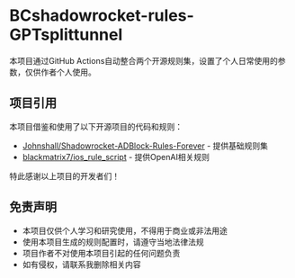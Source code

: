 # BCshadowrocket-rules-GPTsplittunnel  

本项目通过GitHub Actions自动整合两个开源规则集，设置了个人日常使用的参数，仅供作者个人使用。

## 项目引用

本项目借鉴和使用了以下开源项目的代码和规则：

- [Johnshall/Shadowrocket-ADBlock-Rules-Forever](https://github.com/Johnshall/Shadowrocket-ADBlock-Rules-Forever) - 提供基础规则集
- [blackmatrix7/ios_rule_script](https://github.com/blackmatrix7/ios_rule_script) - 提供OpenAI相关规则

特此感谢以上项目的开发者们！

## 免责声明

- 本项目仅供个人学习和研究使用，不得用于商业或非法用途
- 使用本项目生成的规则配置时，请遵守当地法律法规
- 项目作者不对使用本项目引起的任何问题负责
- 如有侵权，请联系我删除相关内容





